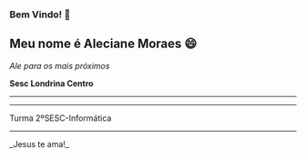 ### Bem Vindo! 👋

<h2> Meu nome é Aleciane Moraes 😄 </h2>

_Ale para os mais próximos_

<b>Sesc Londrina Centro</b>

<hr>
<hr>

Turma 2ºSESC-Informática

<hr>
_Jesus te ama!_

<!--
**Alelinda/Alelinda** is a ✨ _special_ ✨ repository because its `README.md` (this file) appears on your GitHub profile.

Here are some ideas to get you started:

- 🔭 I’m currently working on ...
- 🌱 I’m currently learning ...
- 👯 I’m looking to collaborate on ...
- 🤔 I’m looking for help with ...
- 💬 Ask me about ...
- 📫 How to reach me: ...
- 😄 Pronouns: ...
- ⚡ Fun fact: ...
-->

